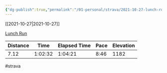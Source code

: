 ```yaml
---
{"dg-publish":true,"permalink":"/01-personal/strava/2021-10-27-lunch-run/"}
---
```



[[2021-10-27\|2021-10-27]]

[Lunch Run](https://www.strava.com/activities/6175894455)

| Distance | Time    | Elapsed Time | Pace | Elevation |
| -------- | ------- | ------------ | ---- | --------- |
| 7.12     | 1:02:32 | 1:04:21      | 8:46 | 1182      |




#strava

